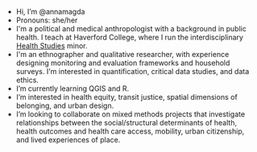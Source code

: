 - Hi, I’m @annamagda
- Pronouns: she/her 
- I'm a political and medical anthropologist with a background in public health. I teach at Haverford College, where I run the interdisciplinary <a href="https://www.haverford.edu/health-studies">Health Studies</a> minor.   
- I'm an ethnographer and qualitative researcher, with experience designing monitoring and evaluation frameworks and household surveys. I'm interested in quantification, critical data studies, and data ethics.  
- I’m currently learning QGIS and R.  
- I’m interested in health equity, transit justice, spatial dimensions of belonging, and urban design.  
- I’m looking to collaborate on mixed methods projects that investigate relationships between the social/structural determinants of health, health outcomes and health care access, mobility, urban citizenship, and lived experiences of place.

<!---
annamagda/annamagda is a ✨ special ✨ repository because its `README.md` (this file) appears on your GitHub profile.
You can click the Preview link to take a look at your changes.
- How to reach me: annamwest@gmail.com 

--->
